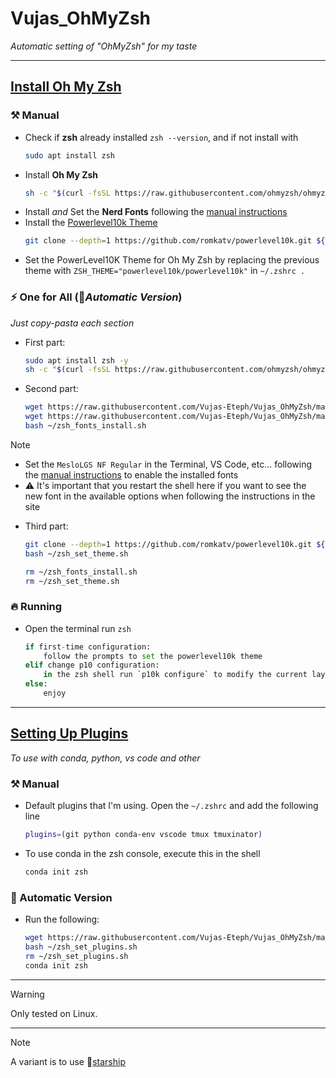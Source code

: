 # Vujas_OhMyZsh
*Automatic setting of "OhMyZsh" for my taste*

---

##  [Install Oh My Zsh](https://github.com/ohmyzsh/ohmyzsh?tab=readme-ov-file#basic-installation)

### ⚒️ Manual
- Check if **zsh** already installed `zsh --version`, and if not install with 
	```zsh
	sudo apt install zsh
	```
- Install **Oh My Zsh**
	```zsh
	sh -c "$(curl -fsSL https://raw.githubusercontent.com/ohmyzsh/ohmyzsh/master/tools/install.sh)"
	```
- Install *and* Set the **Nerd Fonts** following the [manual instructions](https://github.com/romkatv/powerlevel10k?tab=readme-ov-file#meslo-nerd-font-patched-for-powerlevel10k)
- Install the [Powerlevel10k Theme](https://github.com/romkatv/powerlevel10k#oh-my-zsh)
	```zsh
	git clone --depth=1 https://github.com/romkatv/powerlevel10k.git ${ZSH_CUSTOM:-$HOME/.oh-my-zsh/custom}/themes/powerlevel10k
	```
- Set the PowerLevel10K Theme for Oh My Zsh by replacing the previous theme with `ZSH_THEME="powerlevel10k/powerlevel10k"` in `~/.zshrc .`

### ⚡ One for All (🤖*Automatic Version*)
*Just copy-pasta each section*
- First part:
	```zsh
	sudo apt install zsh -y
	sh -c "$(curl -fsSL https://raw.githubusercontent.com/ohmyzsh/ohmyzsh/master/tools/install.sh)"
	```
- Second part:
	```zsh
	wget https://raw.githubusercontent.com/Vujas-Eteph/Vujas_OhMyZsh/main/zsh_fonts_install.sh -P ~
	wget https://raw.githubusercontent.com/Vujas-Eteph/Vujas_OhMyZsh/main/zsh_set_theme.sh -P ~
	bash ~/zsh_fonts_install.sh
 	```
> [!NOTE]
> - Set the `MesloLGS NF Regular` in the Terminal, VS Code, etc... following the [manual instructions](https://github.com/romkatv/powerlevel10k?tab=readme-ov-file#meslo-nerd-font-patched-for-powerlevel10k) to enable the installed fonts
> - ⚠️ It's important that you restart the shell here if you want to see the new font in the available options when following the instructions in the site

- Third part:
	```zsh
	git clone --depth=1 https://github.com/romkatv/powerlevel10k.git ${ZSH_CUSTOM:-$HOME/.oh-my-zsh/custom}/themes/powerlevel10k
	bash ~/zsh_set_theme.sh
 
	rm ~/zsh_fonts_install.sh
	rm ~/zsh_set_theme.sh
	```

### 🔥 Running
- Open the terminal run `zsh`
	```python
	if first-time configuration:
		follow the prompts to set the powerlevel10k theme
	elif change p10 configuration:
		in the zsh shell run `p10k configure` to modify the current layout
 	else:
 		enjoy
	```

---

## [Setting Up Plugins](https://github.com/ohmyzsh/ohmyzsh/wiki/Plugins-Overview)
*To use with conda, python, vs code and other*

### ⚒️ Manual
- Default plugins that I'm using. Open the `~/.zshrc` and add the following line
	```zsh
	plugins=(git python conda-env vscode tmux tmuxinator)
	```
- To use conda in the zsh console, execute this in the shell
	```zsh
	conda init zsh 
	```
### 🤖 Automatic Version
- Run the following:
	```zsh
	wget https://raw.githubusercontent.com/Vujas-Eteph/Vujas_OhMyZsh/main/zsh_set_plugins.sh -P ~
	bash ~/zsh_set_plugins.sh
	rm ~/zsh_set_plugins.sh
 	conda init zsh
	```
 
---
> [!WARNING]
> Only tested on Linux.

---
> [!NOTE]
> A variant is to use 👾[starship](https://github.com/starship/starship)
